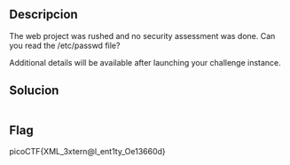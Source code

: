 ## Descripcion

The web project was rushed and no security assessment was done. Can you read the /etc/passwd file?

Additional details will be available after launching your challenge instance.
## Solucion
```Abir el Burp y el burp browser ya estando ahi vi en proxy como interactuaban los botones de la pagina, de ahi modifique las solicitudes con el router y ahi estaba la bandera  
```

## Flag
picoCTF{XML_3xtern@l_ent1ty_Oe13660d}